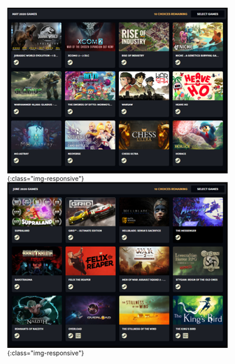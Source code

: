 ![2020 May](/docs/humblebundle/HB_2020_05.png){:class="img-responsive"}
![2020 June](/docs/humblebundle/HB_2020_06.png){:class="img-responsive"}